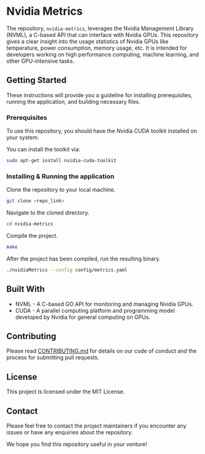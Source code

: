 # Nvidia Metrics

The repository, `nvidia-metrics`, leverages the Nvidia Management Library (NVML), a C-based API that can interface with Nvidia GPUs. This repository gives a clear insight into the usage statistics of Nvidia GPUs like temperature, power consumption, memory usage, etc. It is intended for developers working on high performance computing, machine learning, and other GPU-intensive tasks.

## Getting Started

These instructions will provide you a guideline for installing prerequisites, running the application, and building necessary files.

### Prerequisites

To use this repository, you should have the Nvidia CUDA toolkit installed on your system.

You can install the toolkit via:

```bash
sudo apt-get install nvidia-cuda-toolkit
```

### Installing & Running the application

Clone the repository to your local machine.

```bash
git clone <repo_link>
```

Navigate to the cloned directory.

```bash
cd nvidia-metrics
```

Compile the project.

```bash
make
```

After the project has been compiled, run the resulting binary.

```bash
./nvidiaMetrics --config config/metrics.yaml
```

## Built With

- NVML - A C-based GO API for monitoring and managing Nvidia GPUs.
- CUDA - A parallel computing platform and programming model developed by Nvidia for general computing on GPUs.

## Contributing

Please read [CONTRIBUTING.md](CONTRIBUTING.md) for details on our code of conduct and the process for submitting pull requests.

## License

This project is licensed under the MIT License.

## Contact

Please feel free to contact the project maintainers if you encounter any issues or have any enquiries about the repository.

We hope you find this repository useful in your venture!
